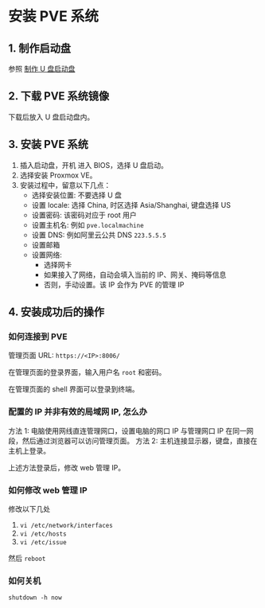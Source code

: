 # 安装 PVE 系统

## 1. 制作启动盘

参照 [制作 U 盘启动盘](./制作U盘启动盘.md)

## 2. 下载 PVE 系统镜像

下载后放入 U 盘启动盘内。

## 3. 安装 PVE 系统

1. 插入启动盘，开机 进入 BIOS，选择 U 盘启动。
2. 选择安装 Proxmox VE。
3. 安装过程中，留意以下几点：
   - 选择安装位置: 不要选择 U 盘
   - 设置 locale: 选择 China, 时区选择 Asia/Shanghai, 键盘选择 US
   - 设置密码: 该密码对应于 root 用户
   - 设置主机名: 例如 `pve.localmachine`
   - 设置 DNS: 例如阿里云公共 DNS `223.5.5.5`
   - 设置邮箱
   - 设置网络:
     - 选择网卡
     - 如果接入了网络，自动会填入当前的 IP、网关、掩码等信息
     - 否则，手动设置。该 IP 会作为 PVE 的管理 IP

## 4. 安装成功后的操作

### 如何连接到 PVE

管理页面 URL: `https://<IP>:8006/`

在管理页面的登录界面，输入用户名 `root` 和密码。

在管理页面的 shell 界面可以登录到终端。

### 配置的 IP 并非有效的局域网 IP, 怎么办

方法 1: 电脑使用网线直连管理网口，设置电脑的网口 IP 与管理网口 IP 在同一网段，然后通过浏览器可以访问管理页面。
方法 2: 主机连接显示器，键盘，直接在主机上登录。

上述方法登录后，修改 web 管理 IP。

### 如何修改 web 管理 IP

修改以下几处

1. `vi /etc/network/interfaces`
2. `vi /etc/hosts`
3. `vi /etc/issue`

然后 `reboot`

### 如何关机

`shutdown -h now`
